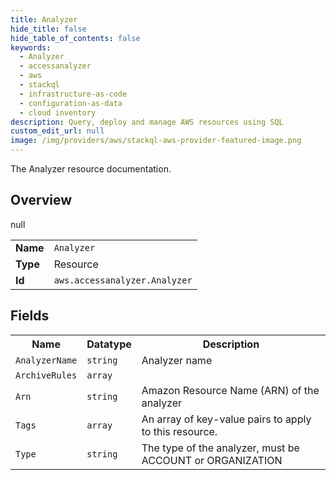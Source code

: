 ```yaml
---
title: Analyzer
hide_title: false
hide_table_of_contents: false
keywords:
  - Analyzer
  - accessanalyzer
  - aws
  - stackql
  - infrastructure-as-code
  - configuration-as-data
  - cloud inventory
description: Query, deploy and manage AWS resources using SQL
custom_edit_url: null
image: /img/providers/aws/stackql-aws-provider-featured-image.png
---
```

The Analyzer resource documentation.

## Overview
<table><tbody>
<tr><td><b>Name</b></td><td><code>Analyzer</code></td></tr>
<tr><td><b>Type</b></td><td>Resource</td></tr>
null
<tr><td><b>Id</b></td><td><code>aws.accessanalyzer.Analyzer</code></td></tr>
</tbody></table>

## Fields
<table><tbody>
<tr><th>Name</th><th>Datatype</th><th>Description</th></tr>
<tr><td><code>AnalyzerName</code></td><td><code>string</code></td><td>Analyzer name</td></tr><tr><td><code>ArchiveRules</code></td><td><code>array</code></td><td></td></tr><tr><td><code>Arn</code></td><td><code>string</code></td><td>Amazon Resource Name (ARN) of the analyzer</td></tr><tr><td><code>Tags</code></td><td><code>array</code></td><td>An array of key-value pairs to apply to this resource.</td></tr><tr><td><code>Type</code></td><td><code>string</code></td><td>The type of the analyzer, must be ACCOUNT or ORGANIZATION</td></tr>
</tbody></table>